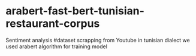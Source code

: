 # arabert-fast-bert-tunisian-restaurant-corpus
Sentiment analysis
#dataset  scrapping from Youtube  in tunisian dialect
we used arabert algorithm for training model

